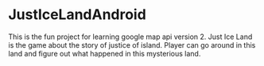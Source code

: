 # JustIceLandAndroid
This is the fun project for learning google map api version 2.  Just Ice Land is the game about the story of justice of island. Player can go around in this land and figure out what happened in this mysterious land.
